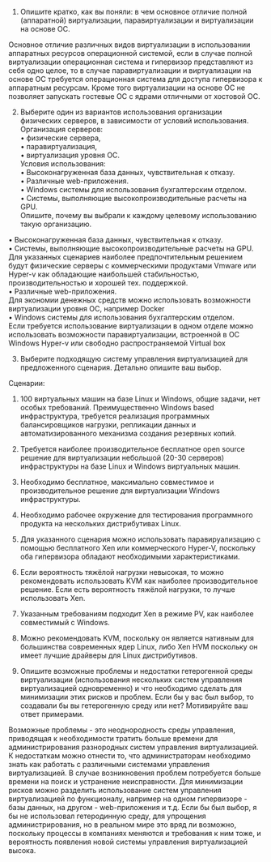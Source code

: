 1. Опишите кратко, как вы поняли: в чем основное отличие полной (аппаратной) виртуализации, паравиртуализации и виртуализации на основе ОС.

Основное отличие различных видов виртуализации в использовании аппаратных ресурсов операционной системой, если в случае полной виртуализации операционная система и гипервизор представляют из себя одно целое, то в случае паравиртуализации и виртуализации на основе ОС требуется операционная система для доступа гипервизора к аппаратным ресурсам. Кроме того виртуализации на основе ОС не позволяет запускать гостевые ОС с ядрами отличными от хостовой ОС.


2. Выберите один из вариантов использования организации физических серверов, в зависимости от условий использования.<br/>
Организация серверов:<br/>
    • физические сервера,<br/>
    • паравиртуализация,<br/>
    • виртуализация уровня ОС.<br/>
Условия использования:<br/>
    • Высоконагруженная база данных, чувствительная к отказу.<br/>
    • Различные web-приложения.<br/>
    • Windows системы для использования бухгалтерским отделом.<br/>
    • Системы, выполняющие высокопроизводительные расчеты на GPU.<br/>
Опишите, почему вы выбрали к каждому целевому использованию такую организацию.<br/>

• Высоконагруженная база данных, чувствительная к отказу.<br/>
• Системы, выполняющие высокопроизводительные расчеты на GPU.<br/>
Для указанных сценариев наиболее предпочтительным решением будут физические серверы с коммерческими продуктами Vmware или Hyper-v как обладающие наибольшей стабильностью, производительностью и хорошей тех. поддержкой.<br/>
    • Различные web-приложения.<br/>
Для экономии денежных средств можно использовать возможности виртуализации уровня ОС, например Docker<br/> 
    • Windows системы для использования бухгалтерским отделом.<br/>
Если требуется использование виртуализации в одном отделе можно использовать возможности паравиртуализации, встроенной в ОС Windows Hyper-v или свободно распространяемой Virtual box<br/>

3. Выберите подходящую систему управления виртуализацией для предложенного сценария. Детально опишите ваш выбор.

Сценарии:<br/>
  1. 100 виртуальных машин на базе Linux и Windows, общие задачи, нет особых требований. Преимущественно Windows based инфраструктура, требуется реализация программных балансировщиков нагрузки, репликации данных и автоматизированного механизма создания резервных копий.
  2. Требуется наиболее производительное бесплатное open source решение для виртуализации небольшой (20-30 серверов) инфраструктуры на базе Linux и Windows виртуальных машин.
  3. Необходимо бесплатное, максимально совместимое и производительное решение для виртуализации Windows инфраструктуры.
  4. Необходимо рабочее окружение для тестирования программного продукта на нескольких дистрибутивах Linux.


1. Для указанного сценария можно использовать паравируализацию с помощью бесплатного Xen или коммерческого Hyper-V, поскольку оба гипервизора обладают необходимыми характеристиками.<br/>
2. Если вероятность тяжёлой нагрузки невысокая, то можно рекомендовать использовать KVM как наиболее производительное решение. Если есть вероятность тяжёлой нагрузки, то лучше использовать Xen.<br/>
3. Указанным требованиям подходит Xen в режиме PV, как наиболее совместимый с Windows.
4. Можно рекомендовать KVM, поскольку он является нативным для большинства современных ядер Linux, либо Xen HVM поскольку он имеет лучшие драйверы для Linux дистрибутивов.


4. Опишите возможные проблемы и недостатки гетерогенной среды виртуализации (использования нескольких систем управления виртуализацией одновременно) и что необходимо сделать для минимизации этих рисков и проблем. Если бы у вас был выбор, то создавали бы вы гетерогенную среду или нет? Мотивируйте ваш ответ примерами.<br/>

Возможные проблемы - это неоднородность среды управления, приводящая к необходимости тратить больше времени для администрирования разнородных систем управления виртуализацией. К недостаткам можно отнести то, что администраторам необходимо знать как работать с различными системами управления виртуализацией. В случае возникновения проблем потребуется больше времени на поиск и устранение неисправности.
Для минимизации рисков можно разделить использование систем управления виртуализацией по функционалу, например на одном гипервизоре - базы данных, на другом - web-приложения и т.д.
Если бы был выбор, я бы не использовал гетеродинную среду, для упрощения администрирования, но в реальном мире это вряд ли возможно, поскольку процессы в компаниях меняются и требования к ним тоже, и вероятность появления новой системы управления виртуализацией высока.   